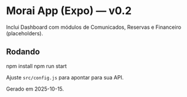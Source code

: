# Morai App (Expo) — v0.2
Inclui Dashboard com módulos de Comunicados, Reservas e Financeiro (placeholders).

## Rodando
npm install
npm run start

Ajuste `src/config.js` para apontar para sua API.

Gerado em 2025-10-15.
